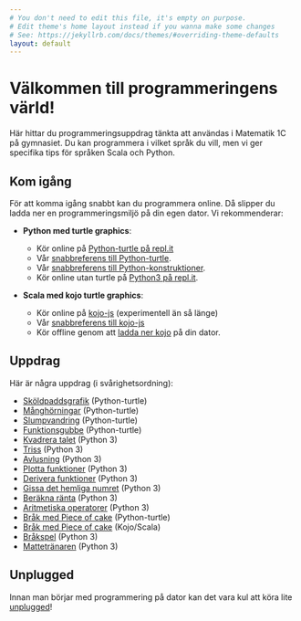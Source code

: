 ```yaml
---
# You don't need to edit this file, it's empty on purpose.
# Edit theme's home layout instead if you wanna make some changes
# See: https://jekyllrb.com/docs/themes/#overriding-theme-defaults
layout: default
---
```


# Välkommen till programmeringens värld!

Här hittar du programmeringsuppdrag tänkta att användas i Matematik 1C på gymnasiet. Du kan programmera i vilket språk du vill, men vi ger specifika tips för språken Scala och Python.

<!--
Om du inte har programmerat tidigare rekommenderar vi att du börjar med [Kojo/Scala](http://www.lth.se/programmera/).
-->

## Kom igång

För att komma igång snabbt kan du programmera online. Då slipper du ladda ner en programmeringsmiljö på din egen dator. Vi rekommenderar:

* **Python med turtle graphics**:
    * Kör online på [Python-turtle på repl.it](https://repl.it/languages/python_turtle)
    * Vår [snabbreferens till Python-turtle](programming/turtle-cheatsheet/python.md).
    * Vår [snabbreferens till Python-konstruktioner](programming/python/CHEATSHEET.md).
    * Kör online utan turtle på [Python3 på repl.it](https://repl.it/languages/python3).

* **Scala med kojo turtle graphics**:
    * Kör online på [kojo-js](http://kojojs.kogics.net/) (experimentell än så länge)
    * Vår [snabbreferens till kojo-js](programming/turtle-cheatsheet/scala.md)
    * Kör offline genom att [ladda ner kojo](http://www.lth.se/programmera/installera/) på din dator.


## Uppdrag

Här är några uppdrag (i svårighetsordning):

* [Sköldpaddsgrafik](exercises/turtle) (Python-turtle)
* [Månghörningar](exercises/back-to-start) (Python-turtle)
* [Slumpvandring](exercises/random-walk) (Python-turtle)
* [Funktionsgubbe](exercises/functional-strawman) (Python-turtle)
* [Kvadrera talet](exercises/square-the-number) (Python 3)
* [Triss](exercises/three-of-a-kind) (Python 3)
* [Avlusning](exercises/debugging) (Python 3)
* [Plotta funktioner](exercises/plot) (Python 3)
* [Derivera funktioner](exercises/derivative) (Python 3)
* [Gissa det hemliga numret](exercises/guess-the-secret-number/) (Python 3)
* [Beräkna ränta](exercises/interest-rates) (Python 3)
* [Aritmetiska operatorer](exercises/implement-arithmetic-operators) (Python 3)
* [Bråk med Piece of cake](exercises/piece-of-cake/python.md) (Python-turtle)
* [Bråk med Piece of cake](exercises/piece-of-cake/scala.md) (Kojo/Scala)
* [Bråkspel](exercises/fractions) (Python 3)
* [Mattetränaren](exercises/math-exerciser) (Python 3)

## Unplugged

Innan man börjar med programmering på dator kan det vara kul att köra lite [unplugged](exercises/unplugged)!
